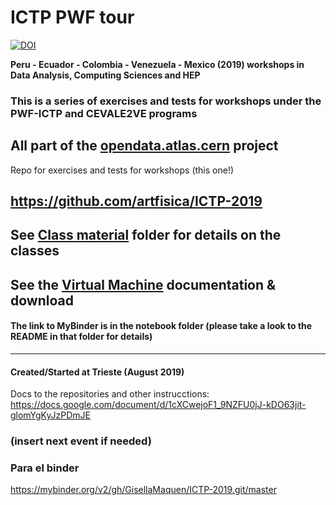# ICTP PWF tour

[![DOI](https://zenodo.org/badge/203356357.svg)](https://zenodo.org/badge/latestdoi/203356357)

**Peru - Ecuador - Colombia - Venezuela - Mexico (2019) workshops in Data Analysis, Computing Sciences and HEP**

### This is a series of exercises and tests for workshops under the PWF-ICTP and CEVALE2VE programs

## All part of the [opendata.atlas.cern](http://opendata.atlas.cern) project

Repo for exercises and tests for workshops (this one!)
## https://github.com/artfisica/ICTP-2019

## See [Class material](https://github.com/artfisica/ICTP-2019/tree/master/class-material) folder for details on the classes

## See the [Virtual Machine](https://github.com/artfisica/ICTP-2019/tree/master/vm) documentation & download


#### The link to MyBinder is in the notebook folder (please take a look to the README in that folder for details)

------------------------
#### Created/Started at Trieste (August 2019)
 Docs to the repositories and other instrucctions:
 https://docs.google.com/document/d/1cXCwejoF1_9NZFU0jJ-kDO63jit-glomYgKyJzPDmJE

### (insert next event if needed)

### Para el binder
https://mybinder.org/v2/gh/GisellaMaquen/ICTP-2019.git/master
